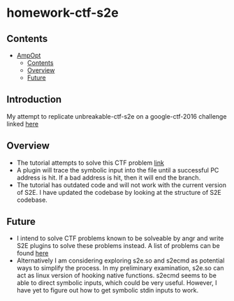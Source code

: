 # homework-ctf-s2e<a name="ampopt"></a>

## Contents<a name="contents"></a>

<!-- mdformat-toc start --slug=github --maxlevel=6 --minlevel=1 -->

- [AmpOpt](#ampopt)
  - [Contents](#contents)
  - [Overview](#overview)
  - [Future](#future)

<!-- mdformat-toc end -->

## Introduction<a name="introduction"></a>

My attempt to replicate unbreakable-ctf-s2e on a google-ctf-2016 challenge linked [here](https://github.com/ctfs/write-ups-2016/tree/master/google-ctf-2016/homework/jump-outdated-elephants-15)

## Overview<a name="overview"></a>

  - The tutorial attempts to solve this CTF problem [link](https://github.com/ctfs/write-ups-2016/tree/master/google-ctf-2016/reverse/unbreakable-enterprise-product-activation-150)
  - A plugin will trace the symbolic input into the file until a successful PC address is hit. If a bad address is hit, then it will end the branch.
  - The tutorial has outdated code and will not work with the current version of S2E. I have updated the codebase by looking at the structure of S2E codebase. 

## Future<a name="future"></a>

 - I intend to solve CTF problems known to be solveable by angr and write S2E plugins to solve these problems instead. A list of problems can be found [here](https://docs.angr.io/examples)
 -  Alternatively I am considering exploring s2e.so and s2ecmd as potential ways to simplify the process. In my preliminary examination, s2e.so can act as linux version of hooking native functions. s2ecmd seems to be able to direct symbolic inputs, which could be very useful. However, I have yet to figure out how to get symbolic stdin inputs to work.

